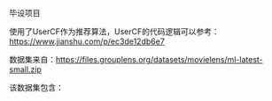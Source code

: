 毕设项目
  
使用了UserCF作为推荐算法，UserCF的代码逻辑可以参考：https://www.jianshu.com/p/ec3de12db6e7

数据集来自：https://files.grouplens.org/datasets/movielens/ml-latest-small.zip

该数据集包含：

